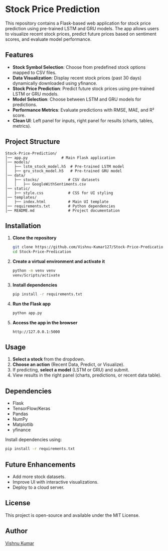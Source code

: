 # Stock Price Prediction

This repository contains a Flask-based web application for stock price prediction using pre-trained LSTM and GRU models. The app allows users to visualize recent stock prices, predict future prices based on sentiment scores, and evaluate model performance.

## Features

- **Stock Symbol Selection**: Choose from predefined stock options mapped to CSV files.
- **Data Visualization**: Display recent stock prices (past 30 days) dynamically downloaded using yfinance.
- **Stock Price Prediction**: Predict future stock prices using pre-trained LSTM or GRU models.
- **Model Selection**: Choose between LSTM and GRU models for predictions.
- **Performance Metrics**: Evaluate predictions with RMSE, MAE, and R² score.
- **Clean UI**: Left panel for inputs, right panel for results (charts, tables, metrics).

## Project Structure

```
Stock-Price-Prediction/
│── app.py               # Main Flask application
│── models/
│   ├── lstm_stock_model.h5  # Pre-trained LSTM model
│   ├── gru_stock_model.h5   # Pre-trained GRU model
│── data/
│   ├── stocks/             # CSV datasets
│   │   ├── GoogleWithSentiments.csv
│── static/
│   ├── style.css           # CSS for UI styling
│── templates/
│   ├── index.html          # Main UI template
│── requirements.txt        # Python dependencies
│── README.md               # Project documentation
```

## Installation

1. **Clone the repository**

   ```sh
   git clone https://github.com/Vishnu-Kumar127/Stock-Price-Predication.git
   cd Stock-Price-Predication
   ```

2. **Create a virtual environment and activate it**

   ```sh
   python -m venv venv
   venv/Scripts/activate  
   ```

3. **Install dependencies**

   ```sh
   pip install -r requirements.txt
   ```

4. **Run the Flask app**

   ```sh
   python app.py
   ```

5. **Access the app in the browser**

   ```
   http://127.0.0.1:5000
   ```

## Usage

1. **Select a stock** from the dropdown.
2. **Choose an action** (Recent Data, Predict, or Visualize).
3. If predicting, **select a model** (LSTM or GRU) and submit.
4. View results in the right panel (charts, predictions, or recent data table).

## Dependencies

- Flask
- TensorFlow/Keras
- Pandas
- NumPy
- Matplotlib
- yfinance

Install dependencies using:

```sh
pip install -r requirements.txt
```

## Future Enhancements

- Add more stock datasets.
- Improve UI with interactive visualizations.
- Deploy to a cloud server.

## License

This project is open-source and available under the MIT License.

## Author

[Vishnu Kumar](https://github.com/Vishnu-Kumar127)

